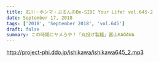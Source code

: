 ```yaml
---
title: 石川・ホンマ・ぶるんのBe-SIDE Your Life! vol.645-2
date: September 17, 2018
tags: ['2018', 'September 2018', 'vol.645']
draft: false
summary: この時期にヤメろや！「丸投げ製麺」冨山KAGAWA
---
```


http://project-phi.ddo.jp/ishikawa/ishikawa645_2.mp3